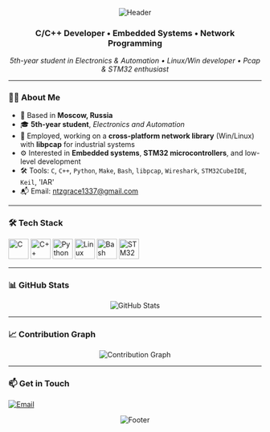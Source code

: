 <p align="center">
  <img src="https://capsule-render.vercel.app/api?type=rect&color=gradient&height=120&section=header&text=Richard%20Grace%20(SIV)&fontSize=35&fontAlign=middle&fontColor=ffffff" alt="Header" />
</p>

<h3 align="center">C/C++ Developer • Embedded Systems • Network Programming</h3>
<p align="center">
  <i>5th-year student in Electronics & Automation • Linux/Win developer • Pcap & STM32 enthusiast</i>
</p>

---

### 👨‍💻 About Me

- 📍 Based in **Moscow, Russia**
- 🎓 **5th-year student**, *Electronics and Automation*
- 💼 Employed, working on a **cross-platform network library** (Win/Linux) with **libpcap** for industrial systems
- ⚙️ Interested in **Embedded systems**, **STM32 microcontrollers**, and low-level development
- 🛠️ Tools: `C`, `C++`, `Python`, `Make`, `Bash`, `libpcap`, `Wireshark`, `STM32CubeIDE`, `Keil`, 'IAR'
- 📬 Email: [ntzgrace1337@gmail.com](mailto:ntzgrace1337@gmail.com)

---

### 🛠️ Tech Stack

<p align="left">
  <img src="https://cdn.jsdelivr.net/gh/devicons/devicon/icons/c/c-original.svg" alt="C" width="40" height="40" />
  <img src="https://cdn.jsdelivr.net/gh/devicons/devicon/icons/cplusplus/cplusplus-original.svg" alt="C++" width="40" height="40" />
  <img src="https://cdn.jsdelivr.net/gh/devicons/devicon/icons/python/python-original.svg" alt="Python" width="40" height="40" />
  <img src="https://cdn.jsdelivr.net/gh/devicons/devicon/icons/linux/linux-original.svg" alt="Linux" width="40" height="40" />
  <img src="https://cdn.jsdelivr.net/gh/devicons/devicon/icons/bash/bash-original.svg" alt="Bash" width="40" height="40" />
  <img src="https://upload.wikimedia.org/wikipedia/commons/1/19/STM32_microcontroller_logo.svg" alt="STM32" width="40" height="40" />
</p>

---

### 📊 GitHub Stats

<p align="center">
  <img src="https://github-readme-stats.vercel.app/api?username=RdGrace&show_icons=true&theme=transparent" alt="GitHub Stats" />
</p>

---

### 📈 Contribution Graph

<p align="center">
  <img src="https://github-readme-activity-graph.vercel.app/graph?username=RdGrace&theme=github-light" alt="Contribution Graph" />
</p>

---

### 📫 Get in Touch

<p align="left">
  <a href="mailto:ntzgrace1337@gmail.com">
    <img src="https://img.shields.io/badge/Email-D14836?style=for-the-badge&logo=gmail&logoColor=white" alt="Email" />
  </a>
</p>

<p align="center">
  <img src="https://capsule-render.vercel.app/api?type=rect&color=gradient&height=80&section=footer" alt="Footer" />
</p>

